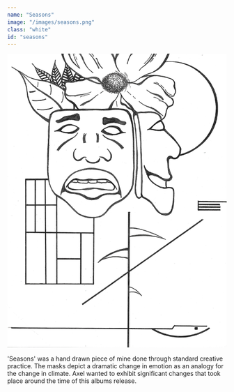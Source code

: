 ```yaml
---
name: "Seasons"
image: "/images/seasons.png"
class: "white"
id: "seasons"
---
```


<div class="season-sketch">
  <img src="/images/trippy-sketch.png" alt="">
</div>

<p class="push-0">
'Seasons' was a hand drawn piece of mine done through standard creative practice. The masks depict a dramatic change in emotion as an analogy for the change in climate. Axel wanted to exhibit significant changes that took place around the time of this albums release.
</p>
